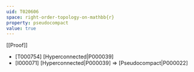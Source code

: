 ```yaml
---
uid: T020606
space: right-order-topology-on-mathbb{r}
property: pseudocompact
value: true
---
```

[[Proof]]

* [T000754] [Hyperconnected|P000039]
* [I000071] [Hyperconnected|P000039] => [Pseudocompact|P000022]

